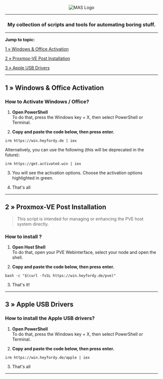 <p align="center"><img src="img/win.heyfordy.de.png" alt="MAS Logo"></p>

---
<h3 align="center">My collection of scripts and tools for automating boring stuff.</h3>
<!-- Windows/Office activation, system maintenance and other tasks — all open-source. -->

---

**<p>Jump to topic:</p>**

[1 » Windows & Office Activation](#1--windows--office-activation)

[2 » Proxmox-VE Post Installation](#2--proxmox-ve-post-installation)
<!-- [2 » Jellyfin Server Auto-Updater](#2--jellyfin-auto-updater) -->

[3 » Apple USB Drivers](#3--apple-usb-drivers)

<hr>

## 1 » Windows & Office Activation
### How to Activate Windows / Office?

1.   **Open PowerShell**  
	To do that, press the Windows key + X, then select PowerShell or Terminal.

2.   **Copy and paste the code below, then press enter.**  
```
irm https://win.heyfordy.de | iex
```
Alternatively, you can use the following (this will be deprecated in the future):  
```
irm https://get.activated.win | iex
```

3.   You will see the activation options. Choose the activation options highlighted in green. 

4.   That's all

---

## 2 » Proxmox-VE Post Installation
> This script is intended for managing or enhancing the PVE host system directly.
### How to install ?

1.   **Open Host Shell**  
	To do that, open your PVE Webinterface, select your node and open the shell.

2.   **Copy and paste the code below, then press enter.**  
```
bash -c "$(curl -fsSL https://win.heyfordy.de/pve)"
```
3.   That's it!

---
<!--
## 2 » Jellyfin Auto-Updater
> Automatically checks for the latest releases and installs updates daily via Windows Task Scheduler.
### How to install ?

1.   **Open PowerShell**  
	To do that, press the Windows key + X, then select PowerShell or Terminal.

2.   **Copy and paste the code below, then press enter.**  
```
irm https://win.heyfordy.de/jellyfin-update | iex
```
3.   That's it!

---
-->
## 3 » Apple USB Drivers
### How to install the Apple USB drivers?

1.   **Open PowerShell**  
	To do that, press the Windows key + X, then select PowerShell or Terminal.

2.   **Copy and paste the code below, then press enter.**  
```
irm https://win.heyfordy.de/apple | iex
```
3.   That's all

---
